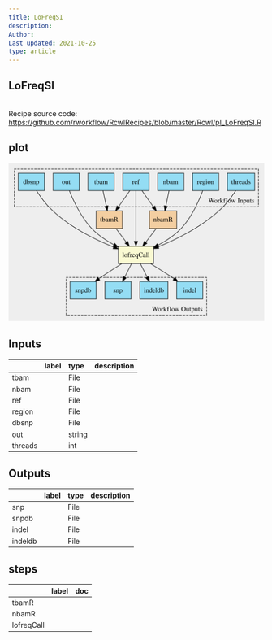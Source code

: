 ```yaml
---
title: LoFreqSI
description: 
Author: 
Last updated: 2021-10-25
type: article
---
```

## LoFreqSI
<br>Recipe source code: <https://github.com/rworkflow/RcwlRecipes/blob/master/Rcwl/pl_LoFreqSI.R>
## plot
![## LoFreqSI](/plots/LoFreqSI.svg)
## Inputs
|        |label |type   |description  |
|:-------|:-----|:------|:------------|
|tbam    |      |File   |  |
|nbam    |      |File   |  |
|ref     |      |File   |  |
|region  |      |File   |  |
|dbsnp   |      |File   |  |
|out     |      |string |  |
|threads |      |int    |  |
## Outputs
|        |label        |type |description  |
|:-------|:------------|:----|:------------|
|snp     |  |File |  |
|snpdb   |  |File |  |
|indel   |  |File |  |
|indeldb |  |File |  |
## steps
|           |label        |doc          |
|:----------|:------------|:------------|
|tbamR      |  |  |
|nbamR      |  |  |
|lofreqCall |  |  |
